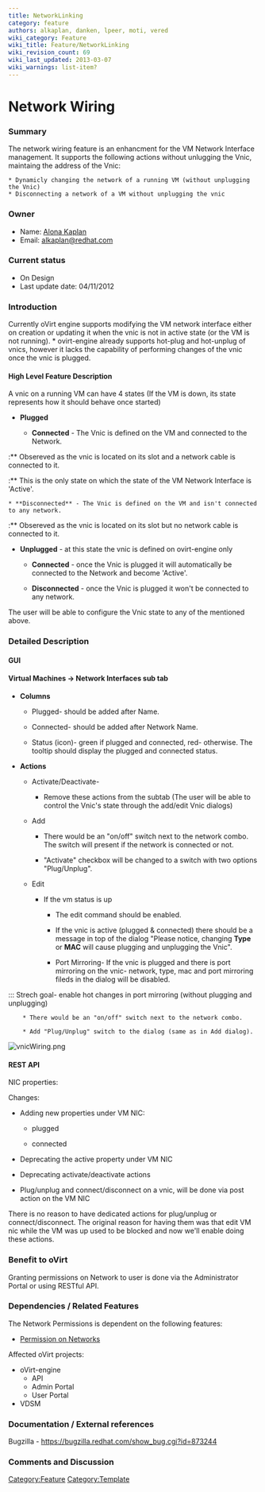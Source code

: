 ```yaml
---
title: NetworkLinking
category: feature
authors: alkaplan, danken, lpeer, moti, vered
wiki_category: Feature
wiki_title: Feature/NetworkLinking
wiki_revision_count: 69
wiki_last_updated: 2013-03-07
wiki_warnings: list-item?
---
```


# Network Wiring

### Summary

The network wiring feature is an enhancment for the VM Network Interface management. It supports the following actions without unlugging the Vnic, maintaing the address of the Vnic:

    * Dynamicly changing the network of a running VM (without unplugging the Vnic)
    * Disconnecting a network of a VM without unplugging the vnic

### Owner

*   Name: [ Alona Kaplan](User:alkaplan)
*   Email: <alkaplan@redhat.com>

### Current status

*   On Design
*   Last update date: 04/11/2012

### Introduction

Currently oVirt engine supports modifying the VM network interface either on creation or updating it when the vnic is not in active state (or the VM is not running).
    * ovirt-engine already supports hot-plug and hot-unplug of vnics, however it lacks the capability of performing changes of the vnic once the vnic is plugged.

#### High Level Feature Description

A vnic on a running VM can have 4 states (If the VM is down, its state represents how it should behave once started)

*   **Plugged**

    * **Connected** - The Vnic is defined on the VM and connected to the Network.

:\*\* Obsereved as the vnic is located on its slot and a network cable is connected to it.

:\*\* This is the only state on which the state of the VM Network Interface is 'Active'.

    * **Disconnected** - The Vnic is defined on the VM and isn't connected to any network.

:\*\* Obsereved as the vnic is located on its slot but no network cable is connected to it.

*   **Unplugged** - at this state the vnic is defined on ovirt-engine only

    * **Connected** - once the Vnic is plugged it will automatically be connected to the Network and become 'Active'.

    * **Disconnected** - once the Vnic is plugged it won't be connected to any network.

The user will be able to configure the Vnic state to any of the mentioned above.

### Detailed Description

#### GUI

#### Virtual Machines -> Network Interfaces sub tab

*   **Columns**

    * Plugged- should be added after Name.

    * Connected- should be added after Network Name.

    * Status (icon)- green if plugged and connected, red- otherwise. The tooltip should display the plugged and connected status.

*   **Actions**

    * Activate/Deactivate-

        * Remove these actions from the subtab (The user will be able to control the Vnic's state through the add/edit Vnic dialogs)

    * Add

        * There would be an "on/off" switch next to the network combo. The switch will present if the network is connected or not.

        * "Activate" checkbox will be changed to a switch with two options "Plug/Unplug".

    * Edit

        * If the vm status is up

            * The edit command should be enabled.

            * If the vnic is active (plugged & connected) there should be a message in top of the dialog "Please notice, changing <b>Type</b> or <b>MAC</b> will cause plugging and unplugging the Vnic".

            * Port Mirroring- If the vnic is plugged and there is port mirroring on the vnic- network, type, mac and port mirroring fileds in the dialog will be disabled.

::: Strech goal- enable hot changes in port mirroring (without plugging and unplugging)

        * There would be an "on/off" switch next to the network combo.

        * Add "Plug/Unplug" switch to the dialog (same as in Add dialog).

![](vnicWiring.png "vnicWiring.png")

#### REST API

NIC properties:

Changes:

*   Adding new properties under VM NIC:

    * plugged

    * connected

*   Deprecating the active property under VM NIC
*   Deprecating activate/deactivate actions
*   Plug/unplug and connect/disconnect on a vnic, will be done via post action on the VM NIC

There is no reason to have dedicated actions for plug/unplug or connect/disconnect. The original reason for having them was that edit VM nic while the VM was up used to be blocked and now we'll enable doing these actions.

### Benefit to oVirt

Granting permissions on Network to user is done via the Administrator Portal or using RESTful API.

### Dependencies / Related Features

The Network Permissions is dependent on the following features:

*   [Permission on Networks](http://wiki.ovirt.org/wiki/Feature/NetworkPermissions)

Affected oVirt projects:

*   oVirt-engine
    -   API
    -   Admin Portal
    -   User Portal
*   VDSM

### Documentation / External references

Bugzilla - <https://bugzilla.redhat.com/show_bug.cgi?id=873244>

### Comments and Discussion

<Category:Feature> <Category:Template>
